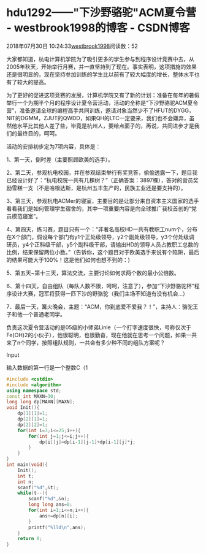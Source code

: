 # hdu1292——"下沙野骆驼"ACM夏令营 - westbrook1998的博客 - CSDN博客





2018年07月30日 10:24:33[westbrook1998](https://me.csdn.net/westbrook1998)阅读数：52








> 
大家都知道，杭电计算机学院为了吸引更多的学生参与到程序设计竞赛中去，从2005年秋天，开始举行月赛，并一直坚持到了现在。事实表明，这项措施的效果还是很明显的，现在坚持参加训练的学生比以前有了较大幅度的增长，整体水平也有了较大的提高。  

  为了更好的促进这项竞赛的发展，计算机学院又有了新的计划：准备在每年的暑假举行一个为期半个月的程序设计夏令营活动，活动的全称是“下沙野骆驼ACM夏令营”，准备邀请全球的编程高手共同训练，邀请对象当然少不了HFUT的DYGG，NIT的DGMM，ZJUT的QWDD，如果QH的LTC一定要来，我们也不会嫌弃，虽然他水平比其他人差了些，毕竟是杭州人，要给点面子的，再说，共同进步才是我们的最终目的，呵呵。  

  活动的安排初步定为7项内容，具体是：  

  1、第一天，倒时差（主要照顾欧美的选手）。  

  2、第二天，参观杭电校园，并在参观结束举行有奖竞答，偷偷透露一下，题目我已经设计好了：“杭电校院一共有几棵树？”（正确答案：3897棵），答对的营员奖励雪糕一支（不是哈根达斯，是杭州五丰生产的，民族工业还是要支持的）。  

  3、第三天，参观杭电ACMer的寝室，主要目的是让部分来自资本主义国家的选手看看我们是如何管理学生宿舍的，其中一项重要内容是向全球推广我校首创的“党员模范寝室”。  

  4、第四天，练习赛，题目只有一个：“非著名高校HD一共有教职工num个，分布在X个部门，假设每个部门有y1个正处级领导，y2个副处级领导，y3个付处级调研员，y4个正科级干部，y5个副科级干部，请输出HD的领导人员占教职工总数的比例，结果保留两位小数。”（告诉你，这个题目对于欧美选手来说有个陷阱，最后的结果可能大于100%！这是他们如何也想不到的：)  

  5、第五天~第十三天，算法交流，主要讨论如何求两个数的最小公倍数。  

  6、第十四天，自由组队（每队人数不限，呵呵，注意了），参加“下沙野骆驼杯”程序设计大赛，冠军将获得一匹下沙的野骆驼（我们主场不知道有没有机会…）  

  7、最后一天，篝火晚会，主题：“ACM，你到底爱不爱我？！”，主持人：骆驼王子和他一个普通老同学。  

  负责这次夏令营活动的是05级的小师弟Linle（一个打字速度很快，号称仅次于Fe(OH)2的小伙子），他很聪明，也很勤奋，现在他就在思考一个问题，如果一共来了n个同学，按照组队规则，一共会有多少种不同的组队方案呢？  

  Input 

  输入数据的第一行是一个整数C（1
```cpp
#include <cstdio>
#include <algorithm>
using namespace std;
const int MAXN=30;
long long dp[MAXN][MAXN];
void Init(){
    dp[1][1]=1;
    dp[2][1]=1;
    dp[2][2]=1;
    for(int i=3;i<=25;i++){
        for(int j=1;j<=i;j++){
            dp[i][j]=dp[i-1][j-1]+dp[i-1][j]*j;
        }
    }
}
int main(void){
    Init();
    int t;
    int n;
    scanf("%d",&t);
    while(t--){
        scanf("%d",&n);
        long long ans=0;
        for(int i=1;i<=n;i++){
            ans+=dp[n][i];
        }
        printf("%lld\n",ans);
    }
    return 0;
}
```





